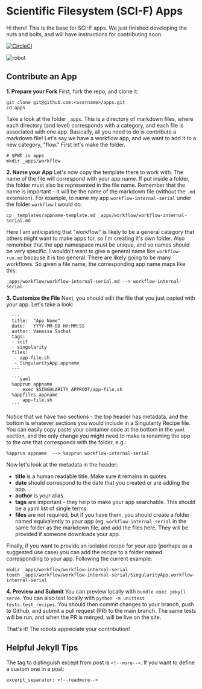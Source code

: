 # Scientific Filesystem (SCI-F) Apps

Hi there! This is the base for SCI-F apps. We just finished developing the nuts
and bolts, and will have instructions for contributing soon.

[![CircleCI](https://circleci.com/gh/containers-ftw/apps.svg?style=svg)](https://circleci.com/gh/containers-ftw/apps)

![robot](assets/img/app/robots/robot18.png)


## Contribute an App

**1. Prepare your Fork**
First, fork the repo, and clone it:

```
git clone git@github.com:<username>/apps.git
cd apps
```

Take a look at the folder `_apps`. This is a directory of markdown files, where each directory (and level) corresponds with a category, and each file is associated with one app. Basically, all you need to do is contribute a markdown file! Let's say we have a workflow app, and we want to add it to a new category, "flow." First let's make the folder.


```
# $PWD is apps
mkdir _apps/workflow
```

**2. Name your App**
Let's now copy the template there to work with. The name of the file will correspond with your app name. If put inside a folder, the folder must also be represented in the file name. Remember that the name is important - it will be the name of the markdown file (without the `.md` extension). For example, to name my app `workflow-internal-serial` under the folder `workflow` I would do:

```
cp _templates/appname-template.md _apps/workflow/workflow-internal-serial.md
```

Here I am anticipating that "workflow" is likely to be a general category that others might want to make apps for, so I'm creating it's own folder. Also remember that the app namespace must be unique, and so names should be very specific. I wouldn't want to give a general name like `workflow-run.md` because it is too general. There are likely going to be many workflows. So given a file name, the corresponding app name maps like this:

```
_apps/workflow/workflow-internal-serial.md --> workflow-internal-serial
```

**3. Customize the File**
Next, you should edit the file that you just copied with your app. Let's take a look:

      ---
      title:  "App Name"
      date:   YYYY-MM-DD HH:MM:SS
      author: Vanessa Sochat
      tags: 
      - scif
      - singularity
      files:
       - app-file.sh
       - SingularityApp.appname
      ---

      ```yaml
      %apprun appname
          exec $SINGULARITY_APPROOT/app-file.sh
      %appfiles appname
          app-file.sh
      ```

Notice that we have two sections - the top header has metadata, and the bottom is whatever sections you would include in a Singularity Recipe file. You can easily copy paste your container code at the bottom in the `yaml` section, and the only change you might need to make is renaming the app to the one that corresponds with the folder, e.g.:

```
%apprun appname  --> %apprun workflow-internal-serial
```

Now let's look at the metadata in the header:

 - **title** is a human readable title. Make sure it remains in quotes
 - **date** should correspond to the date that you created or are adding the app.
 - **author** is your alias
 - **tags** are important - they help to make your app searchable. This should be a yaml list of single terms
 - **files** are not required, but if you have them, you should create a folder named equivalently to your app (eg, `workflow-internal-serial` in the same folder as the markdown file, and add the files here. They will be provided if someone downloads your app. 

Finally, if you want to provide an isolated recipe for your app (perhaps as a suggested use case) you can add the recipe to a folder named corresponding to your app. Following the current example:

```
mkdir _apps/workflow/workflow-internal-serial
touch _apps/workflow/workflow-internal-serial/SingularityApp.workflow-internal-serial
```

**4. Preview and Submit**
You can preview locally with `bundle exec jekyll serve`. You can also test locally with `python -m unittest tests.test_recipes`. You should then commit changes to your branch, push to Github, and submit a pull request (PR) to the main branch. The same tests will be run, and when the PR is merged, will be live on the site.

That's it! The robots appreciate your contribution!

## Helpful Jekyll Tips

The tag to distinguish except from post is `<!--more-->`. If you want to define
a custom one in a post:

```
excerpt_separator: <!--readmore-->
```
